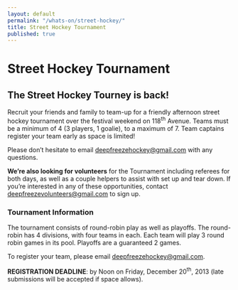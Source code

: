 ```yaml
---
layout: default
permalink: "/whats-on/street-hockey/"
title: Street Hockey Tournament
published: true
---
```


# Street Hockey Tournament

## The Street Hockey Tourney is back!

Recruit your friends and family to team-up for a friendly afternoon street hockey tournament over the festival weekend on 118<sup>th</sup> Avenue. Teams must be a minimum of 4 (3 players, 1 goalie), to a maximum of 7. Team captains register your team early as space is limited!

Please don’t hesitate to email deepfreezehockey@gmail.com with any questions.

**We’re also looking for volunteers** for the Tournament including referees for both days, as well as a couple helpers to assist with set up and tear down. If you’re interested in any of these opportunities, contact deepfreezevolunteers@gmail.com to sign up.

### Tournament Information

The tournament consists of round-robin play as well as playoffs. The round-robin has 4 divisions, with four teams in each. Each team will play 3 round robin games in its pool. Playoffs are a guaranteed 2 games. 

To register your team, please email deepfreezehockey@gmail.com.

**REGISTRATION DEADLINE**: by Noon on Friday, December 20<sup>th</sup>, 2013 (late submissions will be accepted if space allows).